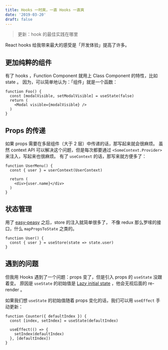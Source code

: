 ```yaml
---
title: Hooks 一时爽，一直 Hooks 一直爽
date: '2019-03-20'
draft: false
---
```


> 更新：hook 的最佳实践在哪里

React hooks 给我带来最大的感受是「开发体验」提高了许多。

## 更加纯粹的组件

有了 hooks ，Function Component 就用上 Class Component 的特性，比如 state 。
因为，可以简单地认为：「组件」就是一个函数：

```tsx
function Foo() {
  const [modalVisible, setModalVisible] = useState(false)
  return (
    <Modal visible={modalVisible} />
  )
}
```

## Props 的传递

如果 props 需要在多层组件（大于 2 层）中传递的话，那写起来就会很麻烦。
虽然 context API 可以解决这个问题，但是每次都要通过 `<SomeContext.Provider>` 来注入，写起来也很麻烦。
有了 `useContext` 的话，那写来就方便多了：

```tsx
function UserMenu() {
  const { user } = userContext(UserContext)

  return (
    <div>{user.name}</div>
  )
}
```

## 状态管理

用了 [easy-peasy](https://github.com/ctrlplusb/easy-peasy) 之后，store 的注入就简单很多了，
不像 redux 那么罗嗦的接口，什么 `mapPropsToState` 之类的。

```tsx
function User() {
  const { user } = useStore(state => state.user)
}
```

## 遇到的问题

但我用 Hooks 遇到了一个问题：props 变了，但是引入 props 的 `useState` 没跟着变。
原因是 `useState` 的初始值是 [Lazy initial state](https://reactjs.org/docs/hooks-reference.html#lazy-initial-state) ，他会无视后面的 re-render 。

如果我们想 `useState` 的初始值随着 props 变化的话，我们可以用 `useEffect` 手动更新：

```tsx
function Counter({ defaultIndex }) {
  const [index, setIndex] = useState(defaultIndex)

  useEffect(() => {
    setIndex(defaultIndex)
  }, [defaultIndex])
}
```
